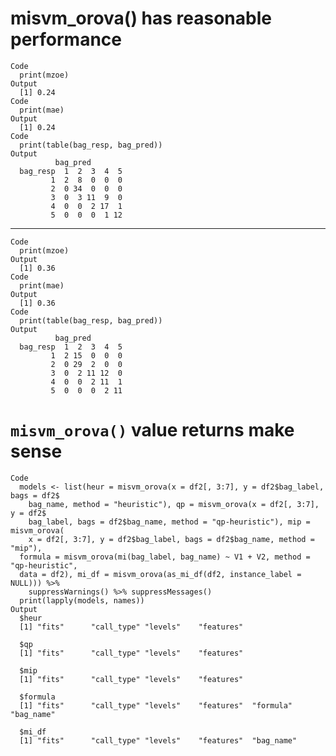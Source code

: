 # misvm_orova() has reasonable performance

    Code
      print(mzoe)
    Output
      [1] 0.24
    Code
      print(mae)
    Output
      [1] 0.24
    Code
      print(table(bag_resp, bag_pred))
    Output
              bag_pred
      bag_resp  1  2  3  4  5
             1  2  8  0  0  0
             2  0 34  0  0  0
             3  0  3 11  9  0
             4  0  0  2 17  1
             5  0  0  0  1 12

---

    Code
      print(mzoe)
    Output
      [1] 0.36
    Code
      print(mae)
    Output
      [1] 0.36
    Code
      print(table(bag_resp, bag_pred))
    Output
              bag_pred
      bag_resp  1  2  3  4  5
             1  2 15  0  0  0
             2  0 29  2  0  0
             3  0  2 11 12  0
             4  0  0  2 11  1
             5  0  0  0  2 11

# `misvm_orova()` value returns make sense

    Code
      models <- list(heur = misvm_orova(x = df2[, 3:7], y = df2$bag_label, bags = df2$
        bag_name, method = "heuristic"), qp = misvm_orova(x = df2[, 3:7], y = df2$
        bag_label, bags = df2$bag_name, method = "qp-heuristic"), mip = misvm_orova(
        x = df2[, 3:7], y = df2$bag_label, bags = df2$bag_name, method = "mip"),
      formula = misvm_orova(mi(bag_label, bag_name) ~ V1 + V2, method = "qp-heuristic",
      data = df2), mi_df = misvm_orova(as_mi_df(df2, instance_label = NULL))) %>%
        suppressWarnings() %>% suppressMessages()
      print(lapply(models, names))
    Output
      $heur
      [1] "fits"      "call_type" "levels"    "features" 
      
      $qp
      [1] "fits"      "call_type" "levels"    "features" 
      
      $mip
      [1] "fits"      "call_type" "levels"    "features" 
      
      $formula
      [1] "fits"      "call_type" "levels"    "features"  "formula"   "bag_name" 
      
      $mi_df
      [1] "fits"      "call_type" "levels"    "features"  "bag_name" 
      

